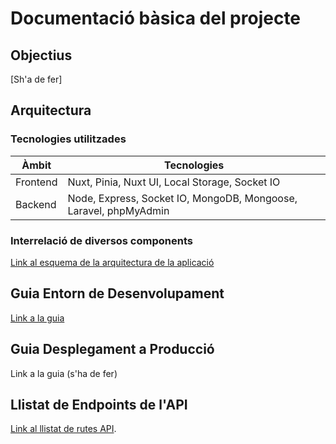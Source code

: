 # Documentació bàsica del projecte

## Objectius

[Sh'a de fer]

## Arquitectura

### Tecnologies utilitzades

|Àmbit| Tecnologies|
|-|-|
|Frontend | Nuxt, Pinia, Nuxt UI, Local Storage, Socket IO|
|Backend | Node, Express, Socket IO, MongoDB, Mongoose, Laravel, phpMyAdmin|



### Interrelació de diversos components

[Link al esquema de la arquitectura de la aplicació](https://github.com/inspedralbes/tr3-soundoclock/blob/main/doc/Arquitectura.png)


## Guia Entorn de Desenvolupament

[Link a la guia](https://github.com/inspedralbes/tr3-soundoclock/blob/main/doc/Guia_Desenvolupament.md)

## Guia Desplegament a Producció

Link a la guia (s'ha de fer)

## Llistat de Endpoints de l'API

[Link al llistat de rutes API](https://github.com/inspedralbes/tr3-soundoclock/blob/main/doc/Rutes_API.md).
